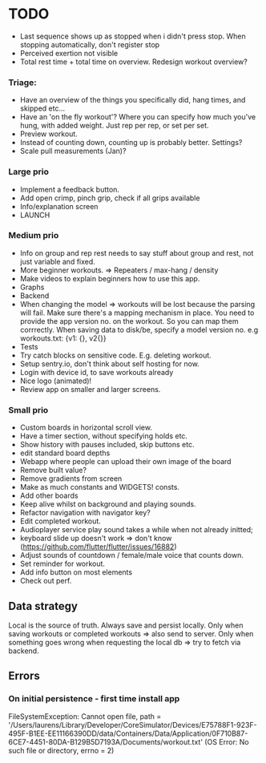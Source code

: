 # TODO

- Last sequence shows up as stopped when i didn't press stop. 
  When stopping automatically, don't register stop
- Perceived exertion not visible
- Total rest time + total time on overview.
  Redesign workout overview?

### Triage:
- Have an overview of the things you specifically did, hang times, and skipped etc...
- Have an 'on the fly workout'? 
  Where you can specify how much you've hung, with added weight.
  Just rep per rep, or set per set.
- Preview workout.
- Instead of counting down, counting up is probably better.
  Settings?
- Scale pull measurements (Jan)? 

### Large prio
- Implement a feedback button.
- Add open crimp, pinch grip, check if all grips available
- Info/explanation screen
- LAUNCH

### Medium prio
- Info on group and rep rest needs to say stuff about group and rest, not just 
  variable and fixed.
- More beginner workouts. => Repeaters / max-hang / density 
- Make videos to explain beginners how to use this app.
- Graphs
- Backend
- When changing the model => workouts will be lost because the parsing will fail. Make sure there's a mapping mechanism in place.
  You need to provide the app version no. on the workout. So you can map them corrrectly.
  When saving data to disk/be, specify a model version no. e.g workouts.txt:
    {v1: {}, v2{}}
- Tests
- Try catch blocks on sensitive code. E.g. deleting workout.
- Setup sentry.io, don't think about self hosting for now.
- Login with device id, to save workouts already
- Nice logo (animated)!
- Review app on smaller and larger screens.

### Small prio
- Custom boards in horizontal scroll view.
- Have a timer section, without specifying holds etc.
- Show history with pauses included, skip buttons etc. 
- edit standard board depths
- Webapp where people can upload their own image of the board
- Remove built value?
- Remove gradients from screen
- Make as much constants and WIDGETS! consts.
- Add other boards
- Keep alive whilst on background and playing sounds. 
- Refactor navigation with navigator key?
- Edit completed workout.
- Audioplayer service play sound takes a while when not already initted;
- keyboard slide up doesn't work => don't know (https://github.com/flutter/flutter/issues/16882)
- Adjust sounds of countdown / female/male voice that counts down.
- Set reminder for workout.
- Add info button on most elements
- Check out perf.
    
## Data strategy
Local is the source of truth.
Always save and persist locally.
Only when saving workouts or completed workouts => also send to server.
Only when something goes wrong when requesting the local db => try to fetch via backend.
  
  
## Errors
### On initial persistence - first time install app
FileSystemException: Cannot open file, path = '/Users/laurens/Library/Developer/CoreSimulator/Devices/E75788F1-923F-495F-B1EE-EE11166390DD/data/Containers/Data/Application/0F710B87-6CE7-4451-80DA-B129B5D7193A/Documents/workout.txt' (OS Error: No such file or directory, errno = 2)